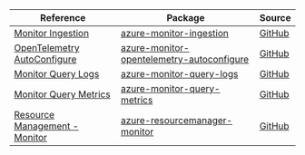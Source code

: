| Reference | Package | Source |
|---|---|---|
|[Monitor Ingestion](monitor-ingestion-readme.md)|[azure-monitor-ingestion](https://repo1.maven.org/maven2/com/azure/azure-monitor-ingestion)|[GitHub](https://github.com/Azure/azure-sdk-for-java/blob/main/sdk/monitor/azure-monitor-ingestion)|
|[OpenTelemetry AutoConfigure](monitor-opentelemetry-autoconfigure-readme.md)|[azure-monitor-opentelemetry-autoconfigure](https://repo1.maven.org/maven2/com/azure/azure-monitor-opentelemetry-autoconfigure)|[GitHub](https://github.com/Azure/azure-sdk-for-java/blob/main/sdk/monitor/azure-monitor-opentelemetry-autoconfigure)|
|[Monitor Query Logs](monitor-query-logs-readme.md)|[azure-monitor-query-logs](https://repo1.maven.org/maven2/com/azure/azure-monitor-query-logs)|[GitHub](https://github.com/Azure/azure-sdk-for-java/blob/main/sdk/monitor/azure-monitor-query-logs)|
|[Monitor Query Metrics](monitor-query-metrics-readme.md)|[azure-monitor-query-metrics](https://repo1.maven.org/maven2/com/azure/azure-monitor-query-metrics)|[GitHub](https://github.com/Azure/azure-sdk-for-java/blob/main/sdk/monitor/azure-monitor-query-metrics)|
|[Resource Management - Monitor](resourcemanager-monitor-readme.md)|[azure-resourcemanager-monitor](https://repo1.maven.org/maven2/com/azure/resourcemanager/azure-resourcemanager-monitor)|[GitHub](https://github.com/Azure/azure-sdk-for-java/blob/main/sdk/resourcemanager/azure-resourcemanager-monitor)|

